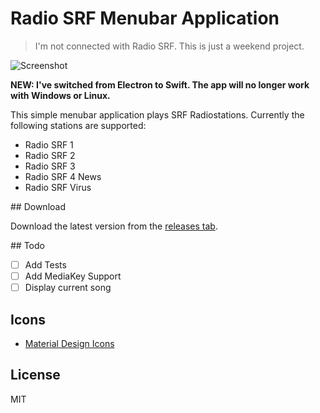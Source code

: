 # Radio SRF Menubar Application

> I'm not connected with Radio SRF. This is just a weekend project.

![Screenshot](https://raw.githubusercontent.com/stefanzweifel/radio-srf-menubarapp/master/resources/screenshot.png)

**NEW: I've switched from Electron to Swift. The app will no longer work with Windows or Linux.**

This simple menubar application plays SRF Radiostations. Currently the following stations are supported:

- Radio SRF 1
- Radio SRF 2
- Radio SRF 3
- Radio SRF 4 News
- Radio SRF Virus

## Download

Download the latest version from the [releases tab](https://github.com/stefanzweifel/radio-srf-menubarapp/releases).

## Todo

- [ ] Add Tests
- [ ] Add MediaKey Support
- [ ] Display current song

## Icons

- [Material Design Icons](https://design.google.com/icons/)

## License

MIT